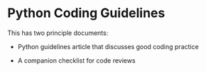 # Python Coding Guidelines

This has two principle documents: 

* Python guidelines article that discusses good coding practice

* A companion checklist for code reviews

